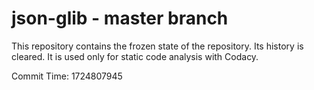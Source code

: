 # json-glib - master branch

This repository contains the frozen state of the repository.
Its history is cleared. It is used only for static code
analysis with Codacy.

Commit Time: 1724807945